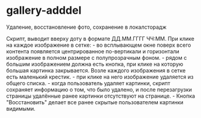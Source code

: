 # gallery-adddel
Удаление, восстановление фото, сохранение в локалсторадж

Cкрипт, выводит вверху доту в формате ДД.ММ.ГГГГ ЧЧ:ММ.
При клике на каждое изображение в сетке:
      - во всплывающем окне поверх всего контента появляется центрированное по-вертикали и горизонтали изображение в полном размере с полупрозрачным фоном.
      - рядом с большим изображением должна есть кнопка, при клике на которую большая картинка закрывается.
Возле каждого изображения в сетке есть маленький крестик.
      - при клике на него изображение удаляется из общего списка.
      - когда пользователь удаляет картинки, скрипт сохраняет информацию о том, что было удалено, и после перезагрузки страницы удалённые ранее картинки отсутствуют на странице. 
      - Кнопка "Восстановить" делает все ранее скрытые пользователем картинки видимыми.

